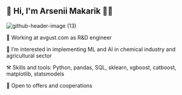 ## 🐤 Hi, I'm Arsenii Makarik 🐣🐥

![github-header-image (13)](https://github.com/suuurfinbird/suuurfinbird/assets/145972187/f2f55d84-eb6a-4ecf-b9d8-f0781eb7a705)


🌿 Working at avgust.com as R&D engineer

🌱 I’m interested in implementing ML and AI in chemical industry and agricultural sector

⚒ Skills and tools: Python, pandas, SQL, sklearn, xgboost, catboost, matplotlib, statsmodels

💼 Open to offers and cooperations
